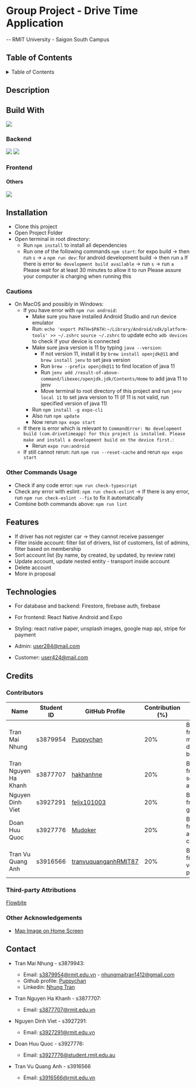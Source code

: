 # Group Project - Drive Time Application

-- RMIT University - Saigon South Campus

## Table of Contents

<details>
    <summary>Table of Contents</summary>
  <ol>
    <li>
      <a href="#description">Description</a>
    </li>
    <li><a href="#built-with">Built With</a></li>
    <li>
      <a href="#installation">Installation</a>
      <ul>
        <li><a href="#prerequisites">Prerequisites</a></li>
        <li><a href="#installation">Installation</a></li>
      </ul>
    </li>
    <li><a href="#features">Features</a></li>
    <li>
      <a href="#credits">Credits</a>
      <ul>
        <li><a href="#contributors">Contributors</a></li>
        <li><a href="#third-party-attributions">Third-party Attributions</a></li>
        <li><a href="#other-acknowledgements">Other Acknowledgements</a></li>
      </ul>
    </li>
    <li><a href="#contact">Contact</a></li>
  </ol>
</details>

## Description

## Build With

![](https://img.shields.io/badge/React_Native-20232A?style=for-the-badge&logo=react&logoColor=61DAFB)

### Backend

![](https://img.shields.io/badge/firebase-ffca28?style=for-the-badge&logo=firebase&logoColor=black)
![](https://img.shields.io/badge/Google_Cloud-4285F4?style=for-the-badge&logo=google-cloud&logoColor=white)

### Frontend

#### Others

![](https://img.shields.io/badge/Font_Awesome-339AF0?style=for-the-badge&logo=fontawesome&logoColor=white)

## Installation

- Clone this project
- Open Project Folder
- Open terminal in root directory:
  - Run `npm install` to install all dependencies
  - Run one of the following commands
    `npm start`: for expo build -> then run `s` -> `a`
    `npm run dev`: for android development build -> then run `a`
    If there is error `No development build available` -> run `s` -> run `a`
    Please wait for at least 30 minutes to allow it to run
    Please assure your computer is charging when running this
### Cautions

- On MacOS and possibly in Windows:
  - If you have error with `npm run android`:
    - Make sure you have installed Android Studio and run device emulator
    - Run:
      `echo 'export PATH=$PATH:~/Library/Android/sdk/platform-tools' >> ~/.zshrc`
      `source ~/.zshrc` to update echo
      `adb devices` to check if your device is connected
    - Make sure java version is 11 by typing `java --version`:
      - If not version 11, install it by `brew install openjdk@11` and `brew install jenv` to set java version
      - Run `brew --prefix openjdk@11` to find location of java 11
      - Run `jenv add /result-of-above-command/libexec/openjdk.jdk/Contents/Home` to add java 11 to jenv
      - Move terminal to root directory of this project and run `jenv local 11` to set java version to 11 (if 11 is not valid, run specified version of java 11)
    - Run `npm install -g expo-cli`
    - Also run `npm update`
    - Now rerun `npx expo start`
  - If there is error which is relevant to `CommandError: No development build (com.drivetimeapp) for this project is installed. Please make and install a development build on the device first.`:
    - Rerun `expo run:android`
  - If still cannot rerun: run `npm run --reset-cache` and rerun `npx expo start`

### Other Commands Usage

- Check if any code error: `npm run check-typescript`
- Check any error with eslint: `npm run check-eslint`
  -> If there is any error, run `npm run check-eslint --fix` to fix it automatically
- Combine both commands above: `npm run lint`

## Features
- If driver has not register car -> they cannot receive passenger
- Filter inside account: filter list of drivers, list of customers, list of admins, filter based on membership
- Sort account list (by name, by created, by updated, by review rate)
- Update account, update nested entity - transport inside account
- Delete account
- More in proposal

## Technologies
- For database and backend: Firestore, firebase auth, firebase
- For frontend: React Native Android and Expo
- Styling: react native paper, unsplash images, google map api, stripe for payment

- Admin: user284@mail.com
- Customer: user424@mail.com

## Credits

### Contributors

| Name                 | Student ID | GitHub Profile                                                  | Contribution (%) |Work |
| -------------------- | ---------- | --------------------------------------------------------------- | ---------------- |---------------- |
| Tran Mai Nhung       | s3879954   | [Puppychan](https://github.com/Puppychan)                       | 20%              |Backend and front end - multi destinations booking           |
| Tran Nguyen Ha Khanh | s3877707   | [hakhanhne](https://github.com/hakhanhne)                       | 20%              |Backend and front end - sos, authentication              |
| Nguyen Dinh Viet     | s3927291   | [felix101003](https://github.com/felix101003)                   | 20%              |Backend and frontend - google map              |
| Doan Huu Quoc        | s3927776   | [Mudoker](https://github.com/Mudoker)                           | 20%              |Backend and front end - algorithms, call              |
| Tran Vu Quang Anh    | s3916566   | [tranvuquanganhRMIT87](https://github.com/tranvuquanganhRMIT87) | 20%              |Backend and front end -     voucher, payment          |

### Third-party Attributions

[Flowbite](https://flowbite.com)

### Other Acknowledgements
- [Map Image on Home Screen](https://www.vecteezy.com/vector-art/7017843-abstract-polygon-world-map-vector-illustration-geometric-structure-in-blue-color-for-presentation-booklet-website-and-other-design-projects-polygonal-background)

## Contact

- Tran Mai Nhung - s3879943:

  - Email: s3879954@rmit.edu.vn - nhungmaitran1412@gmail.com
  - Github profile: [Puppychan](https://github.com/Puppychan)
  - Linkedin: [Nhung Tran](https://www.linkedin.com/in/nhung-tran-528396210/)

- Tran Nguyen Ha Khanh - s3877707:

  - Email: s3877707@rmit.edu.vn

- Nguyen Dinh Viet - s3927291:
  - Email: s3927291@rmit.edu.vn
- Doan Huu Quoc - s3927776:
  - Email: s3927776@student.rmit.edu.au
- Tran Vu Quang Anh - s3916566
  - Email: s3916566@rmit.edu.vn
